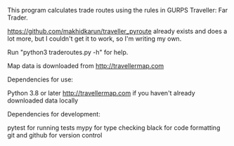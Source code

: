 This program calculates trade routes using the rules in GURPS Traveller: Far
Trader.

https://github.com/makhidkarun/traveller_pyroute already exists and does a lot
more, but I couldn't get it to work, so I'm writing my own.


Run "python3 traderoutes.py -h" for help.

Map data is downloaded from http://travellermap.com


Dependencies for use:

Python 3.8 or later
http://travellermap.com if you haven't already downloaded data locally


Dependencies for development:

pytest for running tests
mypy for type checking
black for code formatting
git and github for version control
